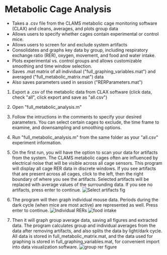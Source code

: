 # Metabolic Cage Analysis
- Takes a .csv file from the CLAMS metabolic cage monitoring software (CLAX) and cleans, averages, and plots group data
- Allows users to specify whether cages contain experimental or control mice.
- Allows users to screen for and exclude system artifacts
- Consolidates and graphs key data by group, including respiratory exchange ratio (RER), oxygen, movement, and food and water intake.
- Plots experimental vs. control groups and allows customizable smoothing and time window selection.
- Saves .mat matrix of all individual ("full_graphing_variables.mat") and averaged ("full_metabolic_matrix.mat") data
- Also saves parameters used in session ("RERParameters.mat")

1. Export a .csv of the metabolic data from CLAX software (click data, check "all", click export and save as "all.csv")
2. Open "full_metabolic_analysis.m"
3. Follow the intructions in the comments to specify your desired parameters. You can select certain cages to exclude, the time frame to examine, and downsampling and smoothing options.
4. Run "full_metabolic_analysis.m" from the same folder as your "all.csv" experiment information.
5. On the first run, you will have the option to scan your data for artifacts from the system. The CLAMS metabolic cages often are influenced by electrical noise that will be visible across all cage sensors. This program will display all cage RER data in discrete windows. If you see artifacts that are present across all cages, click to the left, then the right boundary of where you see the artifacts. Selected artifacts will be replaced with average values of the surrounding data. If you see no artifacts, press enter to continue.
![Select artifacts fig](https://github.com/SaraEBoyle/MetabolicCageAnalysis/assets/83416542/03f7f437-3632-438e-a042-daf816f7e662)

6. The program will then graph individual mouse data. Periods during the dark cycle (when mice are most active) are represented as well. Press enter to continue.
![Individual RERs](https://github.com/SaraEBoyle/MetabolicCageAnalysis/assets/83416542/84a52afb-f3b0-4e6c-9332-0b04f55874c3)
 ![food intake](https://github.com/SaraEBoyle/MetabolicCageAnalysis/assets/83416542/a1ae0dc4-5712-4eca-87e2-d29e1ee2bcc6)
  
7. Then it will graph group average data, saving all figures and extracted data. The program calculates group and individual averages from the data after removing artifacts, and also splits the data by light/dark cycle. All data is stored in full_metabolic_matrix.mat, and the data used for graphing is stored in full_graphing_variables.mat, for convenient import into data visualization software.
 ![group rer figure](https://github.com/SaraEBoyle/MetabolicCageAnalysis/assets/83416542/b0ab40ec-b43e-48e0-8d94-ff904d486f36)
  

